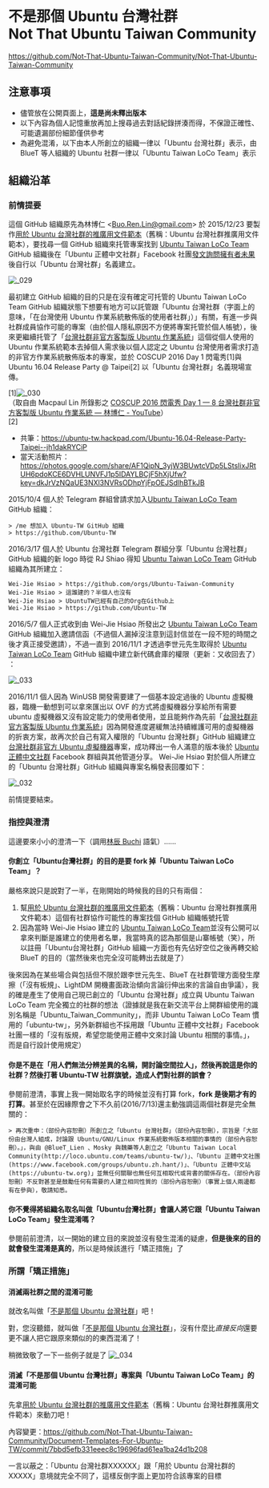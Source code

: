 # 不是那個 Ubuntu 台灣社群<br>Not That Ubuntu Taiwan Community
<https://github.com/Not-That-Ubuntu-Taiwan-Community/Not-That-Ubuntu-Taiwan-Community>

## 注意事項
* 儘管放在公開頁面上，**這是尚未釋出版本**
* 以下內容為個人記憶重放再加上搜尋過去對話紀錄拼湊而得，不保證正確性、可能遺漏部份細節僅供參考
* 為避免混淆，以下由本人所創立的組織一律以「Ubuntu 台灣社群」表示，由 BlueT 等人組織的 Ubuntu 社群一律以「Ubuntu Taiwan LoCo Team」表示

## 組織沿革
### 前情提要
這個 GitHub 組織原先為林博仁 &lt;<Buo.Ren.Lin@gmail.com>&gt; 於 2015/12/23 要製作[用於 Ubuntu 台灣社群的推廣用文件範本](https://github.com/Not-That-Ubuntu-Taiwan-Community/Document-Templates-For-Ubuntu-TW)（舊稱：Ubuntu 台灣社群推廣用文件範本），要找尋一個 GitHub 組織來托管專案找到 [Ubuntu Taiwan LoCo Team](https://github.com/Ubuntu-TW) GitHub 組織後在「Ubuntu 正體中文社群」Facebook 社團[發文詢問擁有者未果](https://www.facebook.com/groups/ubuntu.zh.hant/permalink/1053756968012958/)後自行以「Ubuntu 台灣社群」名義建立。

![_029](https://cloud.githubusercontent.com/assets/13408130/19886166/13a6ecc8-a05d-11e6-8451-04268afb5011.png)

最初建立 GitHub 組織的目的只是在沒有確定可托管的 Ubuntu Taiwan LoCo Team GitHub 組織狀態下想要有地方可以託管跟「Ubuntu 台灣社群（字面上的意味，「在台灣使用 Ubuntu 作業系統散佈版的使用者社群」）」有關，有進一步與社群成員協作可能的專案（由於個人隱私原因不方便將專案托管於個人帳號），後來更繼續托管了「[台灣社群非官方客製版 Ubuntu 作業系統](https://github.com/Not-That-Ubuntu-Taiwan-Community/Ubuntu-TW-Ubuntu)」這個從個人使用的 Ubuntu 作業系統範本去掉個人需求後以個人認定之 Ubuntu 台灣使用者需求打造的非官方作業系統散佈版本的專案，並於 COSCUP 2016 Day 1 閃電秀[1]與 Ubuntu 16.04 Release Party @ Taipei[2] 以「Ubuntu 台灣社群」名義現場宣傳。

[1]![_030](https://cloud.githubusercontent.com/assets/13408130/19886784/c4420804-a05f-11e6-9f13-c694b7b8388c.png)  
（取自由 Macpaul Lin 所錄影之 [COSCUP 2016 閃電秀 Day 1 — 8 台灣社群非官方客製版 Ubuntu 作業系統 — 林博仁 - YouTube](https://www.youtube.com/watch?v=hb9DS4UCFxQ)）  
[2] 
  * 共筆：https://ubuntu-tw.hackpad.com/Ubuntu-16.04-Release-Party-Taipei--jh1dakRYCiP
  * 當天活動照片：https://photos.google.com/share/AF1QipN_3yjW3BUwtcVDp5LStsIixJRtUH6pdoKCE6DVHLUNVFJ1p5IDAYLBCjF5hXjUfw?key=dkJrVzNQaUE3NXl3NVRsODhpYjFpOEJSdlhBTkJB

2015/10/4 個人於 Telegram 群組曾請求加入[Ubuntu Taiwan LoCo Team](https://github.com/Ubuntu-TW) GitHub 組織：

```
> /me 想加入 Ubuntu-TW GitHub 組織
> https://github.com/Ubuntu-TW
```

2016/3/17 個人於 Ubuntu 台灣社群 Telegram 群組分享「Ubuntu 台灣社群」GitHub 組織的新 logo 時從 RJ Shiao 得知 [Ubuntu Taiwan LoCo Team](https://github.com/Ubuntu-TW) GitHub 組織為其所建立：

```
Wei-Jie Hsiao > https://github.com/orgs/Ubuntu-Taiwan-Community
Wei-Jie Hsiao > 這誰建的？半個人也沒有
Wei-Jie Hsiao > UbuntuTW已經有自己的Org在Github上
Wei-Jie Hsiao > https://github.com/Ubuntu-TW
```

2016/5/7 個人正式收到由 Wei-Jie Hsiao 所發出之 [Ubuntu Taiwan LoCo Team](https://github.com/Ubuntu-TW) GitHub 組織加入邀請信函（不過個人漏掉沒注意到這封信並在一段不短的時間之後才真正接受邀請），不過一直到 2016/11/1 才透過李世元先生取得於 [Ubuntu Taiwan LoCo Team](https://github.com/Ubuntu-TW) GitHub 組織中建立新代碼倉庫的權限（更新：又收回去了） ：

![_033](https://cloud.githubusercontent.com/assets/13408130/19889265/f50236f8-a06e-11e6-9469-873ac6b3f45f.png)

2016/11/1 個人因為 WinUSB 開發需要建了一個基本設定過後的 Ubuntu 虛擬機器，臨機一動想到可以拿來匯出以 OVF 的方式將虛擬機器分享給所有需要 ubuntu 虛擬機器又沒有設定能力的使用者使用，並且能夠作為先前「[台灣社群非官方客製版 Ubuntu 作業系統](https://github.com/Not-That-Ubuntu-Taiwan-Community/Ubuntu-TW-Ubuntu)」因為開發進度遲緩無法持續維護可用的虛擬機器的折衷方案，故再次於自己有寫入權限的「Ubuntu 台灣社群」GitHub 組織建立[台灣社群非官方 Ubuntu 虛擬機器](https://github.com/Not-That-Ubuntu-Taiwan-Community/Ubuntu-TW-VM)專案，成功釋出一令人滿意的版本後於 [Ubuntu 正體中文社群](https://www.facebook.com/groups/ubuntu.zh.hant) Facebook 群組與其他管道分享。 Wei-Jie Hsiao 對於個人所建立的「Ubuntu 台灣社群」GitHub 組織與專案名稱發表回覆如下：

![_032](https://cloud.githubusercontent.com/assets/13408130/19887700/fc0983f2-a064-11e6-8e28-949ebb35c707.png)

前情提要結束。

### 指控與澄清
這邊要來小小的澄清一下（調用[林辰 Buchi](https://www.youtube.com/user/ji388888) 語氣）……

#### 你創立「Ubuntu台灣社群」的目的是要 fork 掉「Ubuntu Taiwan LoCo Team」？
嚴格來說只是說對了一半，在剛開始的時候我的目的只有兩個：

1. 幫[用於 Ubuntu 台灣社群的推廣用文件範本](https://github.com/Not-That-Ubuntu-Taiwan-Community/Document-Templates-For-Ubuntu-TW)（舊稱：Ubuntu 台灣社群推廣用文件範本）這個有社群協作可能性的專案找個 GitHub 組織帳號托管
2. 因為當時 Wei-Jie Hsiao 建立的 [Ubuntu Taiwan LoCo Team](https://github.com/Ubuntu-TW)並沒有公開可以拿來判斷是誰建立的使用者名單，我當時真的認為那個是山寨帳號（笑），所以註冊「Ubuntu台灣社群」GitHub 組織一方面也有先佔好空位之後再轉交給 BlueT 的目的（當然後來也完全沒可能轉出去就是了）

後來因為在某些場合與包括但不限於跟李世元先生、BlueT 在社群管理方面發生摩擦（「沒有板規」、LightDM 開機畫面政治傾向言論衍伸出來的言論自由爭議），我的確是產生了使用自己現已創立的「Ubuntu 台灣社群」成立與 Ubuntu Taiwan LoCo Team 完全獨立的社群的想法（證據就是我在新交流平台上開群組使用的識別名稱是「Ubuntu_Taiwan_Community」，而非 Ubuntu Taiwan LoCo Team 慣用的「ubuntu-tw」，另外新群組也不採用跟「Ubuntu 正體中文社群」Facebook 社團一樣的「沒有版規，希望您能使用正體中文來討論 Ubuntu 相關的事情。」，而是自行設計使用規定）

#### 你是不是在「用人們無法分辨差異的名稱，開討論空間拉人」，然後再說這是你的社群？然後打著 Ubuntu-TW 社群旗號，造成人們對社群的誤會？
參閱前澄清，事實上我一開始取名字的時候並沒有打算 fork，**fork 是後期才有的打算**。甚至於在因緣際會之下不久前(2016/7/13)還主動強調這兩個社群是完全無關的：

```
> 再次重申：（部份內容恕刪）所創立之「Ubuntu 台灣社群」（部份內容恕刪），宗旨是「大部份由台灣人組成，討論跟 Ubuntu/GNU/Linux 作業系統散佈版本相關的事情的（部份內容恕刪）。」，與由 @BlueT_Lien 、Mosky 與魏藥等人創立之「Ubuntu Taiwan Local Community(http://loco.ubuntu.com/teams/ubuntu-tw/)」、「Ubuntu 正體中文社團(https://www.facebook.com/groups/ubuntu.zh.hant/)」、「Ubuntu 正體中文站(https://ubuntu-tw.org)」並無任何關聯也無任何互相取代或背書的關係存在。（部份內容恕刪）不反對甚至是鼓勵任何有需要的人建立相同性質的（部份內容恕刪）（事實上個人兩邊都有在參與），敬請知悉。
```

#### 你不覺得將組織名取名叫做「Ubuntu台灣社群」會讓人將它跟「Ubuntu Taiwan LoCo Team」發生混淆嗎？
參閱前前澄清，以一開始的建立目的來說並沒有發生混淆的疑慮，**但是後來的目的就會發生混淆是真的**，所以是時候該進行「矯正措施」了

### 所謂「矯正措施」
#### 消滅兩社群之間的混淆可能
就改名叫做「[不是那個 Ubuntu 台灣社群](https://github.com/Not-That-Ubuntu-Taiwan-Community)」吧！

對，您沒聽錯，就叫做「[不是那個 Ubuntu 台灣社群](https://github.com/Not-That-Ubuntu-Taiwan-Community)」，沒有什麼比*直接反向*還要更不讓人把它跟原來類似的的東西混淆了！

稍微致敬了一下一些例子就是了
![_034](https://cloud.githubusercontent.com/assets/13408130/19894071/91c685f4-a086-11e6-8e11-f59315d5bc32.png)

#### 消滅「不是那個 Ubuntu 台灣社群」專案與「Ubuntu Taiwan LoCo Team」的混淆可能
先拿[用於 Ubuntu 台灣社群的推廣用文件範本](https://github.com/Not-That-Ubuntu-Taiwan-Community/Document-Templates-For-Ubuntu-TW)（舊稱：Ubuntu 台灣社群推廣用文件範本）來動刀吧！

內容變更：https://github.com/Not-That-Ubuntu-Taiwan-Community/Document-Templates-For-Ubuntu-TW/commit/7bbd5efb331eeec8c19696fad61ea1ba24d1b208

一言以蔽之：「Ubuntu 台灣社群XXXXXX」跟「用於 Ubuntu 台灣社群的XXXXX」意境就完全不同了，這樣反倒字面上更加符合該專案的目標
